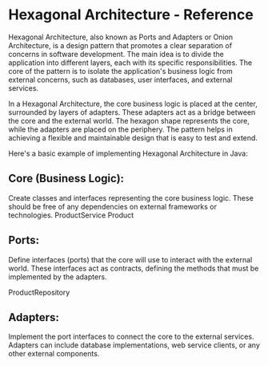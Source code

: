 # Hexagonal Architecture - Reference

Hexagonal Architecture, also known as Ports and Adapters or Onion Architecture, is a design pattern that promotes a clear separation of concerns in software development. The main idea is to divide the application into different layers, each with its specific responsibilities. The core of the pattern is to isolate the application's business logic from external concerns, such as databases, user interfaces, and external services.

In a Hexagonal Architecture, the core business logic is placed at the center, surrounded by layers of adapters. These adapters act as a bridge between the core and the external world. The hexagon shape represents the core, while the adapters are placed on the periphery. The pattern helps in achieving a flexible and maintainable design that is easy to test and extend.

Here's a basic example of implementing Hexagonal Architecture in Java:

## Core (Business Logic):
Create classes and interfaces representing the core business logic. These should be free of any dependencies on external frameworks or technologies.
ProductService
Product

## Ports:
Define interfaces (ports) that the core will use to interact with the external world. These interfaces act as contracts, defining the methods that must be implemented by the adapters.

ProductRepository

## Adapters:
Implement the port interfaces to connect the core to the external services. Adapters can include database implementations, web service clients, or any other external components.

